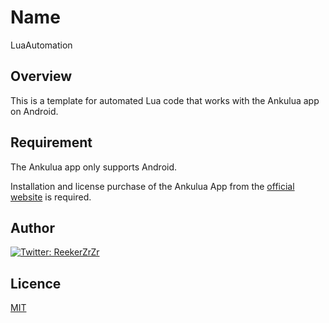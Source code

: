 # Name
LuaAutomation

## Overview
This is a template for automated Lua code that works with the Ankulua app on Android.

## Requirement
The Ankulua app only supports Android.

Installation and license purchase of the Ankulua App from the [official website](https://ankulua.boards.net/) is required.

## Author
[![Twitter: ReekerZrZr](https://img.shields.io/twitter/follow/ReekerZrZr?style=social)](https://x.com/ReekerZrZr)

## Licence

[MIT](https://opensource.org/licenses/mit-license.php)
